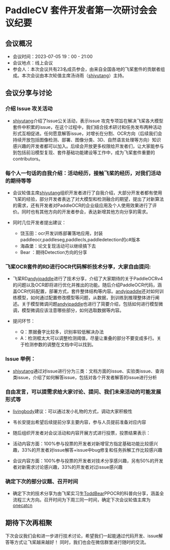 # PaddleCV 套件开发者第一次研讨会会议纪要

## 会议概况
- 会议时间：2023-07-05 19：00 - 21:00
- 会议地点：线上会议
- 参会人：本次会议共有23名成员参会，由来自全国各地的飞桨套件的贡献者组成。本次会议由本次轮值主席汤诗雨（[shiyutang](https://github.com/shiyutang)）主持。

## 会议分享与讨论

### 介绍 Issue 攻关活动

  * [shiyutang](https://github.com/shiyutang)介绍了Issue公关活动，表示issue 攻克专项旨在解决飞桨各大模型套件中积累的issue，在这个过程中，我们结合技术研讨和任务发布两种活动形式互相促进。任何愿意解答issue，对增长在分割、OCR方向（后续我们会持续开放包括图像检测、部署、图像分类、3D、自然语言处理等方向）知识感兴趣的开发者都可以加入。后续会开放更多权限给开发者们，让大家能参与到包括前沿模型复现、套件基础功能建设等工作中，成为飞桨套件重要的contributors。

### 每个人一句话的自我介绍：活动经历，接触飞桨的经历，对我们活动的期待等等

  * 会议轮值主席[shiyutang](https://github.com/shiyutang)组织开发者进行了自我介绍，大部分开发者都有使用飞桨的经验，部分开发者表达了对大模型和检测融合的期望，提出了对新算法的需求，还有开发者对PaddleOCR的企业级应用及个人使用效果进行了评价。同时也有其他方向的开发者参会，表达新增其他方向分享的需求。

  * 同时几位开发者提出建议：
    * 饶玉田：ocr开发训练部署落地应用，封装paddleocr,paddleseg,paddlecls,paddledetection的c#版本
    * 海森堡：论文复现活动可以继续搞下去
    * Bear ：期待Detection方向的分享

### 飞桨OCR套件的RD进行OCR代码解析技术分享，大家自由提问: 

  * 飞桨RD[andyjpaddle](https://github.com/andyjpaddle)进行了技术分享，介绍了大家期待的关于PaddleOCRv4的问题以及OCR即将进行优化并推出的功能。随后介绍PaddleOCR代码，涵盖OCR代码配置，部署方式，套件整体结构等内容。[andyjpaddle](https://github.com/andyjpaddle)还对如何训练模型，如何通过配置修改模型等问题，从数据，到训练到推理整体进行阐述。关于模型微调问题[andyjpaddle](https://github.com/andyjpaddle)也进行了简要介绍，包括如何进行模型微调，模型微调应该注意哪些部分，如何选取数据等内容。

  * 提问环节：
    * Q：票据叠字比较多，识别率较低解决办法
    * A：检测框太大可以调整检测阈值，尽量让重叠的部分不要变成多行。关于检测参数的调整在文档中可以找到。

### Issue 举例：
  * [shiyutang](https://github.com/shiyutang)通过对issue进行分为三类：文档方面的issue、实验类issue、查询类issue，介绍了如何解答issue，包括对各个开发者解答的issue进行分析


### 自由发言，可以提需求给大家讨论、提问、我们未来活动的可能发展形式等

  * [livingbody](https://github.com/livingbody)建议：可以通过发小礼物的方式，调动大家积极性

  * 韦长安提出希望后续提前分享主要内容，参与人员提前准备对应内容

  * 随后组织开发者对会议活动和内容开展方式进行投票，投票结果表示：

  * 活动内容方面：100%参与投票的开发者对新增官方指定基础功能比较感兴趣，33%的开发者对issue解答+issue中bug修复和任务拆解工作比较感兴趣

  * 会议内容方面：100%参与投票的开发者对技术分享感兴趣，另有50%的开发者对新需求讨论感兴趣，33%的开发者对过issue感兴趣

### 确定下次的部分议题、召开时间
* 确定下次的技术分享为由飞桨实习生[ToddBear](https://github.com/ToddBear)PPOCR的科普向分享，涵盖全流程三大方向。召开时间为下周三同一时间，确定下次会议轮值主席为[onecatcn](https://github.com/onecatcn)

## 期待下次再相聚
下次会议我们会和进一步进行技术讨论，希望我们一起能通过代码开发、issue解答等方式让飞桨越来越好！
同时，我们也会在微信群里进行随时的交流。
